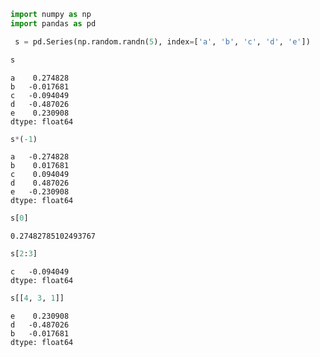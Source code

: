 

```python
import numpy as np
import pandas as pd
```


```python
 s = pd.Series(np.random.randn(5), index=['a', 'b', 'c', 'd', 'e'])
```


```python
s
```




    a    0.274828
    b   -0.017681
    c   -0.094049
    d   -0.487026
    e    0.230908
    dtype: float64




```python
s*(-1)
```




    a   -0.274828
    b    0.017681
    c    0.094049
    d    0.487026
    e   -0.230908
    dtype: float64




```python
s[0]
```




    0.27482785102493767




```python
s[2:3]
```




    c   -0.094049
    dtype: float64




```python
s[[4, 3, 1]]
```




    e    0.230908
    d   -0.487026
    b   -0.017681
    dtype: float64




```python

```
